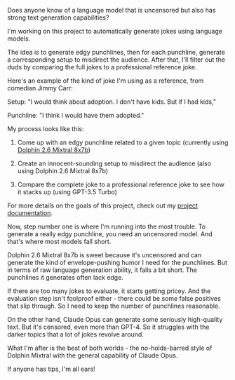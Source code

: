 Does anyone know of a language model that is uncensored but also has strong text generation capabilities?

I'm working on this project to automatically generate jokes using language models.

The idea is to generate edgy punchlines, then for each punchline, generate a corresponding setup to misdirect the audience. After that, I'll filter out the duds by comparing the full jokes to a professional reference joke.

Here's an example of the kind of joke I'm using as a reference, from comedian Jimmy Carr:

Setup: "I would think about adoption. I don't have kids. But if I had kids,"

Punchline: "I think I would have them adopted."

My process looks like this:

1. Come up with an edgy punchline related to a given topic (currently using [Dolphin 2.6 Mixtral 8x7b](https://huggingface.co/cognitivecomputations/dolphin-2.6-mixtral-8x7b))

2. Create an innocent-sounding setup to misdirect the audience (also using Dolphin 2.6 Mixtral 8x7b)

3. Compare the complete joke to a professional reference joke to see how it stacks up (using GPT-3.5 Turbo)

For more details on the goals of this project, check out my [project documentation](https://github.com/8ta4/gag/blob/bb2d1966eeb459f5f68576e2f0fcc2c499da9fba/DONTREADME.md).

Now, step number one is where I'm running into the most trouble. To generate a really edgy punchline, you need an uncensored model. And that's where most models fall short.

Dolphin 2.6 Mixtral 8x7b is sweet because it's uncensored and can generate the kind of envelope-pushing humor I need for the punchlines. But in terms of raw language generation ability, it falls a bit short. The punchlines it generates often lack edge.

If there are too many jokes to evaluate, it starts getting pricey. And the evaluation step isn't foolproof either - there could be some false positives that slip through. So I need to keep the number of punchlines reasonable.

On the other hand, Claude Opus can generate some seriously high-quality text. But it's censored, even more than GPT-4. So it struggles with the darker topics that a lot of jokes revolve around.

What I'm after is the best of both worlds - the no-holds-barred style of Dolphin Mixtral with the general capability of Claude Opus.

If anyone has tips, I'm all ears!
